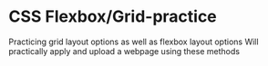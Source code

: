 # CSS Flexbox/Grid-practice 
Practicing grid layout options as well as flexbox layout options 
Will practically apply and upload a webpage using these methods
